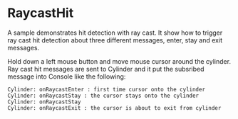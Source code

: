 # RaycastHit

A sample demonstrates hit detection with ray cast. It show how to trigger ray cast hit detection about three different messages, enter, stay and exit messages.

Hold down a left mouse button and move mouse cursor around the cylinder. Ray cast hit messages are sent to Cylinder and it put the subsribed message into Console like the following:

```
Cylinder: onRaycastEnter : first time cursor onto the cylinder
Cylinder: onRaycastStay : the cursor stays onto the cylinder
Cylinder: onRaycastStay
Cylinder: onRaycastExit : the cursor is about to exit from cylinder
```

